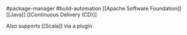 #package-manager #build-automation
[[Apache Software Foundation]]
[[Java]]
[[Continuous Delivery (CD)]]

Also supports [[Scala]] via a plugin